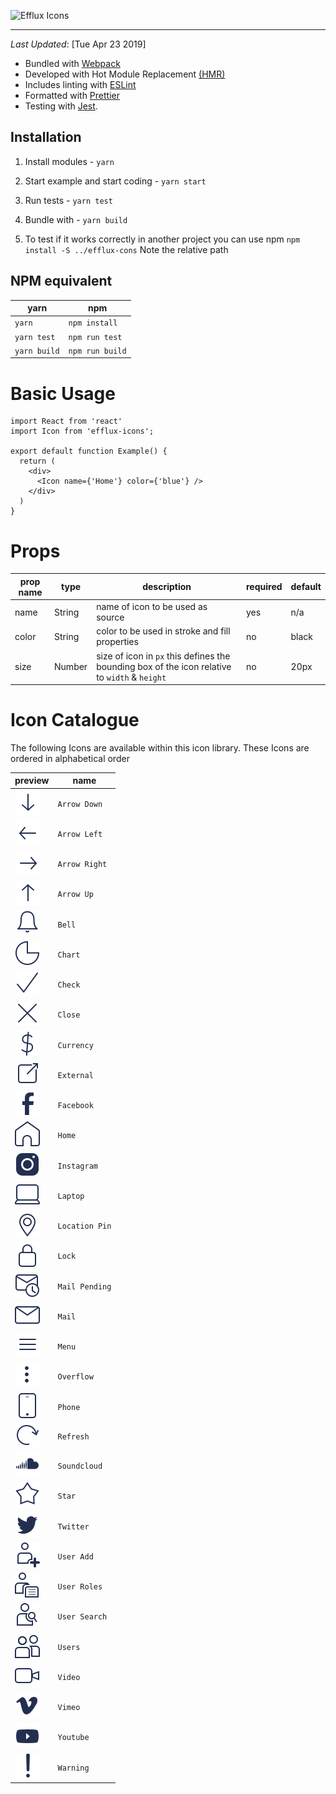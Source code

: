 ![Efflux Icons](https://user-images.githubusercontent.com/16481834/56536217-1dd0e180-6523-11e9-84c6-7045dcc18034.png)

---

_Last Updated_: [Tue Apr 23 2019]

-   Bundled with [Webpack](https://webpack.js.org/)
-   Developed with Hot Module Replacement [(HMR)](https://webpack.js.org/concepts/hot-module-replacement/)
-   Includes linting with [ESLint](http://eslint.org/)
-   Formatted with [Prettier](https://prettier.io/)
-   Testing with [Jest](http://facebook.github.io/jest/).

## Installation

1. Install modules - `yarn`

2. Start example and start coding - `yarn start`

3. Run tests - `yarn test`

4. Bundle with - `yarn build`

5. To test if it works correctly in another project you can use npm `npm install -S ../efflux-cons` Note the relative path

## NPM equivalent

| yarn         | npm             |
| ------------ | --------------- |
| `yarn`       | `npm install`   |
| `yarn test`  | `npm run test`  |
| `yarn build` | `npm run build` |

# Basic Usage

```
import React from 'react'
import Icon from 'efflux-icons';

export default function Example() {
  return (
    <div>
      <Icon name={'Home'} color={'blue'} />
    </div>
  )
}
```

# Props

| prop name | type   | description                                                                                   | required | default |
| --------- | ------ | --------------------------------------------------------------------------------------------- | -------- | ------- |
| name      | String | name of icon to be used as source                                                             | yes      | n/a     |
| color     | String | color to be used in stroke and fill properties                                                | no       | black   |
| size      | Number | size of icon in `px` this defines the bounding box of the icon relative to `width` & `height` | no       | 20px    |

# Icon Catalogue

The following Icons are available within this icon library. These Icons are ordered in alphabetical order

| preview                                     | name           |
| ------------------------------------------- | -------------- |
| ![ArrowDown](assets/svgs/ArrowDown.svg)     | `Arrow Down`   |
| ![ArrowLeft](assets/svgs/ArrowLeft.svg)     | `Arrow Left`   |
| ![ArrowRight](assets/svgs/ArrowRight.svg)   | `Arrow Right`  |
| ![ArrowUp](assets/svgs/ArrowUp.svg)         | `Arrow Up`     |
| ![Bell](assets/svgs/Bell.svg)               | `Bell`         |
| ![Chart](assets/svgs/Chart.svg)             | `Chart`        |
| ![Check](assets/svgs/Check.svg)             | `Check`        |
| ![Close](assets/svgs/Close.svg)             | `Close`        |
| ![Currency](assets/svgs/Currency.svg)       | `Currency`     |
| ![External](assets/svgs/External.svg)       | `External`     |
| ![Facebook](assets/svgs/Facebook.svg)       | `Facebook`     |
| ![Home](assets/svgs/Home.svg)               | `Home`         |
| ![Instagram](assets/svgs/Instagram.svg)     | `Instagram`    |
| ![Laptop](assets/svgs/Laptop.svg)           | `Laptop`       |
| ![Location](assets/svgs/LocationPin.svg)    | `Location Pin` |
| ![Lock](assets/svgs/Lock.svg)               | `Lock`         |
| ![MailPending](assets/svgs/MailPending.svg) | `Mail Pending` |
| ![Mail](assets/svgs/Mail.svg)               | `Mail`         |
| ![Menu](assets/svgs/Menu.svg)               | `Menu`         |
| ![Overflow](assets/svgs/Overflow.svg)       | `Overflow`     |
| ![Phone](assets/svgs/Phone.svg)             | `Phone`        |
| ![Refresh](assets/svgs/Refresh.svg)         | `Refresh`      |
| ![Soundcloud](assets/svgs/Soundcloud.svg)   | `Soundcloud`   |
| ![Star](assets/svgs/Star.svg)               | `Star`         |
| ![Twitter](assets/svgs/Twitter.svg)         | `Twitter`      |
| ![UserAdd](assets/svgs/UserAdd.svg)         | `User Add`     |
| ![UserRoles](assets/svgs/UserRoles.svg)     | `User Roles`   |
| ![UserSearch](assets/svgs/UserSearch.svg)   | `User Search`  |
| ![Users](assets/svgs/Users.svg)             | `Users`        |
| ![Video](assets/svgs/Video.svg)             | `Video`        |
| ![Vimeo](assets/svgs/Vimeo.svg)             | `Vimeo`        |
| ![Youtube](assets/svgs/Youtube.svg)         | `Youtube`      |
| ![Warning](assets/svgs/Warning.svg)         | `Warning`      |
